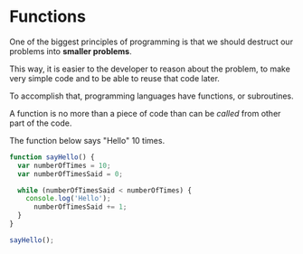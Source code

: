 # Functions

One of the biggest principles of programming is that we should destruct our problems into **smaller problems**.

This way, it is easier to the developer to reason about the problem, to make very simple code and to be able to reuse that code later.

To accomplish that, programming languages have functions, or subroutines.

A function is no more than a piece of code than can be *called* from other part of the code.

The function below says "Hello" 10 times.

```javascript
function sayHello() {
  var numberOfTimes = 10;
  var numberOfTimesSaid = 0;

  while (numberOfTimesSaid < numberOfTimes) {
    console.log('Hello');
      numberOfTimesSaid += 1;
  }
}

sayHello();
```
